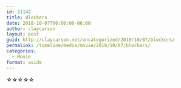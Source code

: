 ```yaml
---
id: 21142
title: Blockers
date: 2018-10-07T00:00:00-06:00
author: claycarson
layout: post
guid: http://claycarson.net/uncategorized/2018/10/07/blockers/
permalink: /timeline/media/movie/2018/10/07/blockers/
categories:
  - Movie
format: aside
---
```

<div class="media-details"></div>

<div class="media-creator"></div>

<div class="media-rating">☆☆☆☆☆</div>